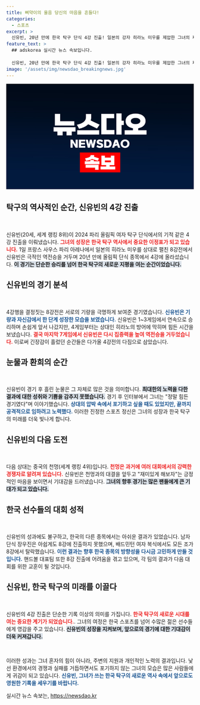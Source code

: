 ```yaml
---
title: 삐약이의 울음 당신의 마음을 흔들다!
categories:
  - 스포츠
excerpt: >
  신유빈, 20년 만에 한국 탁구 단식 4강 진출! 일본의 강자 히라노 미우를 제압한 그녀의 짜릿한 역전승과 감동적인 순간, 다음 상대는 중국의 천멍. 과연 신유빈의 여정은 계속될까?
feature_text: >
  ## adskorea 실시간 뉴스 속보입니다.

  신유빈, 20년 만에 한국 탁구 단식 4강 진출! 일본의 강자 히라노 미우를 제압한 그녀의 짜릿한 역전승과 감동적인 순간, 다음 상대는 중국의 천멍. 과연 신유빈의 여정은 계속될까?
image: '/assets/img/newsdao_breakingnews.jpg'
---
```


<p><img src="/assets/img/newsdao_breakingnews.jpg" alt="adskorea 속보" /></p>

<h2 data-ke-size="size26">탁구의 역사적인 순간, 신유빈의 4강 진출</h2>

<p data-ke-size="size16">&nbsp;</p>

<p>신유빈(20세, 세계 랭킹 8위)이 2024 파리 올림픽 여자 탁구 단식에서의 기적 같은 4강 진출을 이뤄냈습니다. <b><span style="color: #ee2323;">그녀의 성장은 한국 탁구 역사에서 중요한 이정표가 되고 있습니다.</span></b> 1일 프랑스 사우스 파리 아레나에서 일본의 히라노 미우를 상대로 펼친 8강전에서 신유빈은 극적인 역전승을 거두며 20년 만에 올림픽 단식 종목에서 4강에 올라섰습니다. <b><span style="background-color: #21538527;">이 경기는 단순한 승리를 넘어 한국 탁구의 새로운 지평을 여는 순간이었습니다.</span></b></p>

<h2 data-ke-size="size26">신유빈의 경기 분석</h2>

<p data-ke-size="size16">&nbsp;</p>

<p>4강행을 결정짓는 8강전은 서로의 기량을 극명하게 보여준 경기였습니다. <b><span style="color: #1a5490;">신유빈은 기량과 자신감에서 한 단계 성장한 모습을 보였습니다.</span></b> 신유빈은 1~3게임에서 연속으로 승리하며 손쉽게 앞서 나갔지만, 4게임부터는 상대인 히라노의 방어에 막히며 힘든 시간을 보냈습니다. <b><span style="color: #ee2323;">결국 마지막 7게임에서 신유빈은 다시 집중력을 높여 역전승을 거두었습니다.</span></b> 이로써 긴장감이 흘렀던 순간들은 다가올 4강전의 다짐으로 삼았습니다.</p>

<h2 data-ke-size="size26">눈물과 환희의 순간</h2>

<p data-ke-size="size16">&nbsp;</p>

<p>신유빈이 경기 후 흘린 눈물은 그 자체로 많은 것을 의미합니다. <b><span style="background-color: #21538527;">최대한의 노력을 다한 결과에 대한 성취와 기쁨을 감추지 못했습니다.</span></b> 경기 후 인터뷰에서 그녀는 "정말 힘든 경기였다"며 이야기했습니다. <b><span style="color: #1a5490;">상대의 압박 속에서 포기하고 싶을 때도 있었지만, 끝까지 공격적으로 임하려고 노력했다.</span></b> 이러한 진정한 스포츠 정신은 그녀의 성장과 한국 탁구의 미래를 더욱 빛나게 합니다.</p>

<h2 data-ke-size="size26">신유빈의 다음 도전</h2>

<p data-ke-size="size16">&nbsp;</p>

<p>다음 상대는 중국의 천멍(세계 랭킹 4위)입니다. <b><span style="color: #ee2323;">천멍은 과거에 여러 대회에서의 강력한 경쟁자로 알려져 있습니다.</span></b> 신유빈은 천멍과의 대결을 앞두고 "재미있게 해보자"는 긍정적인 마음을 보이면서 기대감을 드러냈습니다. <b><span style="background-color: #21538527;">그녀의 향후 경기는 많은 팬들에게 큰 기대가 되고 있습니다.</span></b></p>

<h2 data-ke-size="size26">한국 선수들의 대회 성적</h2>

<p data-ke-size="size16">&nbsp;</p>

<p>신유빈의 성과에도 불구하고, 한국의 다른 종목에서는 아쉬운 결과가 있었습니다. 남자 단식 장우진은 아쉽게도 8강에 진출하지 못했으며, 배드민턴 여자 복식에서도 모든 조가 8강에서 탈락했습니다. <b><span style="color: #1a5490;">이런 결과는 향후 한국 종목의 방향성을 다시금 고민하게 만들 것입니다.</span></b> 핸드볼 대표팀 또한 8강 진출에 어려움을 겪고 있으며, 각 팀의 결과가 다음 대회를 위한 교훈이 될 것입니다.</p>

<h2 data-ke-size="size26">신유빈, 한국 탁구의 미래를 이끌다</h2>

<p data-ke-size="size16">&nbsp;</p>

<p>신유빈의 4강 진출은 단순한 기록 이상의 의미를 가집니다. <b><span style="color: #ee2323;">한국 탁구의 새로운 시대를 여는 중요한 계기가 되었습니다.</span></b>. 그녀의 여정은 한국 스포츠를 넘어 수많은 젊은 선수들에게 영감을 주고 있습니다. <b><span style="background-color: #21538527;">신유빈의 성장을 지켜보며, 앞으로의 경기에 대한 기대감이 더욱 커져갑니다.</span></b> </p>

<p data-ke-size="size16">&nbsp;</p>

<p>이러한 성과는 그녀 혼자의 힘이 아니라, 주변의 지원과 개인적인 노력의 결과입니다. 낯선 환경에서의 경쟁과 실패를 거듭하면서도 포기하지 않는 그녀의 모습은 많은 사람들에게 귀감이 되고 있습니다. <b><span style="color: #1a5490;">신유빈, 그녀가 쓰는 한국 탁구의 새로운 역사 속에서 앞으로도 영원한 기록을 세우기를 바랍니다.</span></b></p>
실시간 뉴스 속보는, <a href="https://newsdao.kr" rel="dofollow">https://newsdao.kr</a>



